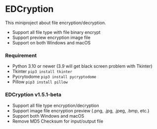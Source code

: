 # EDCryption

This miniproject about file encryption/decryption.
- Support all file type with file binary encrypt
- Support preview encryption image file
- Support on both Windows and macOS

### Requirement

- Python 3.10 or newer (3.9 will get black screen problem with Tkinter)
- Tkinter `pip3 install tkinter`
- Pycrytodome `pip3 install pycryptodome`
- Pillow `pip3 install pillow`

### EDCryption v1.5.1-beta

- Support all file type encryption/decryption
- Support image file encryption preview (.png, .jpg, .jpeg, .bmp, etc.)
- Support both Windows and macOS
- Remove MD5 Checksum for input/output file
